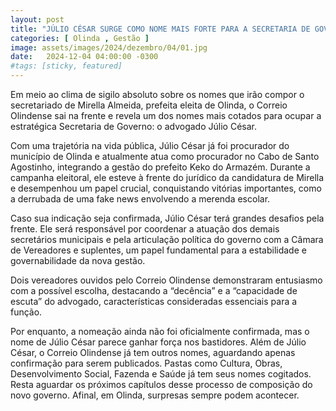 ```yaml
---
layout: post
title: "JÚLIO CÉSAR SURGE COMO NOME MAIS FORTE PARA A SECRETARIA DE GOVERNO DE MIRELLA"
categories: [ Olinda , Gestão ]
image: assets/images/2024/dezembro/04/01.jpg
date:   2024-12-04 04:00:00 -0300
#tags: [sticky, featured]
---
```

Em meio ao clima de sigilo absoluto sobre os nomes que irão compor o secretariado de Mirella Almeida, prefeita eleita de Olinda, o Correio Olindense sai na frente e revela um dos nomes mais cotados para ocupar a estratégica Secretaria de Governo: o advogado Júlio César.

Com uma trajetória na vida pública, Júlio César já foi procurador do município de Olinda e atualmente atua como procurador no Cabo de Santo Agostinho, integrando a gestão do prefeito Keko do Armazém. Durante a campanha eleitoral, ele esteve à frente do jurídico da candidatura de Mirella e desempenhou um papel crucial, conquistando vitórias importantes, como a derrubada de uma fake news envolvendo a merenda escolar.

Caso sua indicação seja confirmada, Júlio César terá grandes desafios pela frente. Ele será responsável por coordenar a atuação dos demais secretários municipais e pela articulação política do governo com a Câmara de Vereadores e suplentes, um papel fundamental para a estabilidade e governabilidade da nova gestão.

Dois vereadores ouvidos pelo Correio Olindense demonstraram entusiasmo com a possível escolha, destacando a “decência” e a “capacidade de escuta” do advogado, características consideradas essenciais para a função.

Por enquanto, a nomeação ainda não foi oficialmente confirmada, mas o nome de Júlio César parece ganhar força nos bastidores. Além de Júlio César, o Correio Olindense já tem outros nomes, aguardando apenas confirmação para serem publicados. Pastas como Cultura, Obras, Desenvolvimento Social, Fazenda e Saúde já tem seus nomes cogitados. Resta aguardar os próximos capítulos desse processo de composição do novo governo. Afinal, em Olinda, surpresas sempre podem acontecer.